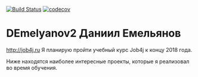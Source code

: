 [![Build Status](https://travis-ci.org/Daniil56/DEmelyanov2.svg?branch=master)](https://travis-ci.org/Daniil56/DEmelyanov2)
[![codecov](https://codecov.io/gh/Daniil56/DEmelyanov2/branch/master/graph/badge.svg)](https://codecov.io/gh/Daniil56/DEmelyanov2)
# DEmelyanov2 Даниил Емельянов
http://job4j.ru
Я планирую пройти учебный курс Job4j к концу 2018 года. 
	
Ниже находятся наиболее интересные проекты, которые я реализовал во время обучения.